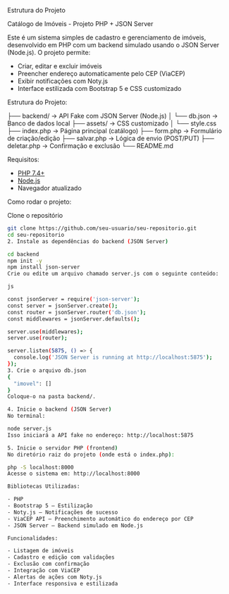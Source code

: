 Estrutura do Projeto

Catálogo de Imóveis - Projeto PHP + JSON Server

Este é um sistema simples de cadastro e gerenciamento de imóveis, desenvolvido em PHP com um backend simulado usando o JSON Server (Node.js). O projeto permite:

- Criar, editar e excluir imóveis
- Preencher endereço automaticamente pelo CEP (ViaCEP)
- Exibir notificações com Noty.js
- Interface estilizada com Bootstrap 5 e CSS customizado

Estrutura do Projeto:

├── backend/ → API Fake com JSON Server (Node.js)
│ └── db.json → Banco de dados local
├── assets/ → CSS customizado
│ └── style.css
├── index.php → Página principal (catálogo)
├── form.php → Formulário de criação/edição
├── salvar.php → Lógica de envio (POST/PUT)
├── deletar.php → Confirmação e exclusão
└── README.md

Requisitos:

- [PHP 7.4+](https://www.php.net/downloads)
- [Node.js](https://nodejs.org/)
- Navegador atualizado

Como rodar o projeto:

Clone o repositório

```bash
git clone https://github.com/seu-usuario/seu-repositorio.git
cd seu-repositorio
2. Instale as dependências do backend (JSON Server)

cd backend
npm init -y
npm install json-server
Crie ou edite um arquivo chamado server.js com o seguinte conteúdo:

js

const jsonServer = require('json-server');
const server = jsonServer.create();
const router = jsonServer.router('db.json');
const middlewares = jsonServer.defaults();

server.use(middlewares);
server.use(router);

server.listen(5875, () => {
  console.log('JSON Server is running at http://localhost:5875');
});
3. Crie o arquivo db.json
{
  "imovel": []
}
Coloque-o na pasta backend/.

4. Inicie o backend (JSON Server)
No terminal:

node server.js
Isso iniciará a API fake no endereço: http://localhost:5875

5. Inicie o servidor PHP (frontend)
No diretório raiz do projeto (onde está o index.php):

php -S localhost:8000
Acesse o sistema em: http://localhost:8000

Bibliotecas Utilizadas:

- PHP
- Bootstrap 5 – Estilização
- Noty.js – Notificações de sucesso
- ViaCEP API – Preenchimento automático do endereço por CEP
- JSON Server – Backend simulado em Node.js

Funcionalidades:

- Listagem de imóveis
- Cadastro e edição com validações
- Exclusão com confirmação
- Integração com ViaCEP
- Alertas de ações com Noty.js
- Interface responsiva e estilizada
